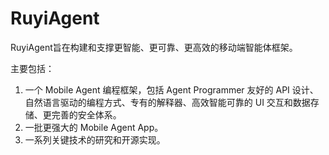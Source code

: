 # RuyiAgent

RuyiAgent旨在构建和支撑更智能、更可靠、更高效的移动端智能体框架。

主要包括：

1. 一个 Mobile Agent 编程框架，包括 Agent Programmer 友好的 API 设计、自然语言驱动的编程方式、专有的解释器、高效智能可靠的 UI 交互和数据存储、更完善的安全体系。
2. 一批更强大的 Mobile Agent App。
3. 一系列关键技术的研究和开源实现。